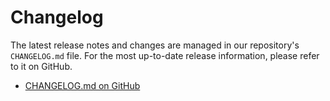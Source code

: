 # Changelog

The latest release notes and changes are managed in our repository's `CHANGELOG.md` file.
For the most up-to-date release information, please refer to it on GitHub.

- [CHANGELOG.md on GitHub](https://github.com/xKabbe/star/blob/master/CHANGELOG.md)
